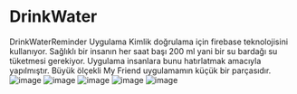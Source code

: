 # DrinkWater
DrinkWaterReminder
Uygulama Kimlik doğrulama için firebase teknolojisini kullanıyor. Sağlıklı bir insanın her saat başı 200 ml yani bir su bardağı su tüketmesi gerekiyor. Uygulama insanlara bunu hatırlatmak amacıyla yapılmıştır. Büyük ölçekli My Friend uygulamamın küçük bir parçasıdır. 
![image](https://github.com/merkurluxury/DrinkWater/assets/67855084/e804fc4a-3aa2-48bc-ad83-3c7467daef2e)
![image](https://github.com/merkurluxury/DrinkWater/assets/67855084/96cab734-29e5-4f91-9de4-653c8c2e8fd9)
![image](https://github.com/merkurluxury/DrinkWater/assets/67855084/b4919d51-300d-476d-8d3e-6700fe03c243)
![image](https://github.com/merkurluxury/DrinkWater/assets/67855084/d93ea563-9e15-4599-a562-9e8d9f43458c)
![image](https://github.com/merkurluxury/DrinkWater/assets/67855084/83ebaa62-2f01-40f1-be38-78f09f630207)

